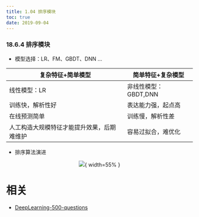 ```yaml
---
title: 1.04 排序模块
toc: true
date: 2019-09-04
---
```



### 18.6.4 排序模块

- 模型选择：LR、FM、GBDT、DNN ...

| 复杂特征+简单模型                          | 简单特征+复杂模型    |
| ------------------------------------------ | -------------------- |
| 线性模型：LR                               | 非线性模型：GBDT,DNN |
| 训练快，解析性好                           | 表达能力强，起点高   |
| 在线预测简单                               | 训练慢，解析性差     |
| 人工构造大规模特征才能提升效果，后期难维护 | 容易过拟合，难优化   |

- 排序算法演进

<center>

![](http://images.iterate.site/blog/image/20190722/9Dc34csdsWKd.jpg?imageslim){ width=55% }

</center>





# 相关

- [DeepLearning-500-questions](https://github.com/scutan90/DeepLearning-500-questions)
